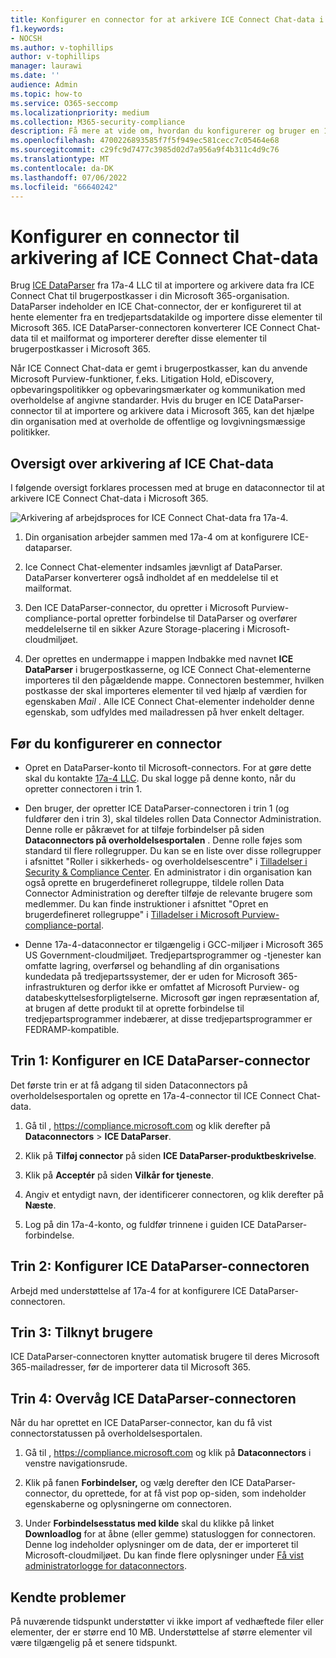 ```yaml
---
title: Konfigurer en connector for at arkivere ICE Connect Chat-data i Microsoft 365
f1.keywords:
- NOCSH
ms.author: v-tophillips
author: v-tophillips
manager: laurawi
ms.date: ''
audience: Admin
ms.topic: how-to
ms.service: O365-seccomp
ms.localizationpriority: medium
ms.collection: M365-security-compliance
description: Få mere at vide om, hvordan du konfigurerer og bruger en 17a-4 ICE Connect Chat DataParser-connector til at importere og arkivere ICE Connect Chat-data i Microsoft 365.
ms.openlocfilehash: 4700226893585f7f5f949ec581cecc7c05464e68
ms.sourcegitcommit: c29fc9d7477c3985d02d7a956a9f4b311c4d9c76
ms.translationtype: MT
ms.contentlocale: da-DK
ms.lasthandoff: 07/06/2022
ms.locfileid: "66640242"
---
```

# <a name="set-up-a-connector-to-archive-ice-connect-chat-data"></a>Konfigurer en connector til arkivering af ICE Connect Chat-data

Brug [ICE DataParser](https://www.17a-4.com/ice-dataparser/) fra 17a-4 LLC til at importere og arkivere data fra ICE Connect Chat til brugerpostkasser i din Microsoft 365-organisation. DataParser indeholder en ICE Chat-connector, der er konfigureret til at hente elementer fra en tredjepartsdatakilde og importere disse elementer til Microsoft 365. ICE DataParser-connectoren konverterer ICE Connect Chat-data til et mailformat og importerer derefter disse elementer til brugerpostkasser i Microsoft 365.

Når ICE Connect Chat-data er gemt i brugerpostkasser, kan du anvende Microsoft Purview-funktioner, f.eks. Litigation Hold, eDiscovery, opbevaringspolitikker og opbevaringsmærkater og kommunikation med overholdelse af angivne standarder. Hvis du bruger en ICE DataParser-connector til at importere og arkivere data i Microsoft 365, kan det hjælpe din organisation med at overholde de offentlige og lovgivningsmæssige politikker.

## <a name="overview-of-archiving-ice-chat-data"></a>Oversigt over arkivering af ICE Chat-data

I følgende oversigt forklares processen med at bruge en dataconnector til at arkivere ICE Connect Chat-data i Microsoft 365.

![Arkivering af arbejdsproces for ICE Connect Chat-data fra 17a-4.](../media/ICEChatDataParserConnectorWorkflow.png)

1. Din organisation arbejder sammen med 17a-4 om at konfigurere ICE-dataparser.

2. Ice Connect Chat-elementer indsamles jævnligt af DataParser. DataParser konverterer også indholdet af en meddelelse til et mailformat.

3. Den ICE DataParser-connector, du opretter i Microsoft Purview-compliance-portal opretter forbindelse til DataParser og overfører meddelelserne til en sikker Azure Storage-placering i Microsoft-cloudmiljøet.

4. Der oprettes en undermappe i mappen Indbakke med navnet **ICE DataParser** i brugerpostkasserne, og ICE Connect Chat-elementerne importeres til den pågældende mappe. Connectoren bestemmer, hvilken postkasse der skal importeres elementer til ved hjælp af værdien for egenskaben *Mail* . Alle ICE Connect Chat-elementer indeholder denne egenskab, som udfyldes med mailadressen på hver enkelt deltager.

## <a name="before-you-set-up-a-connector"></a>Før du konfigurerer en connector

- Opret en DataParser-konto til Microsoft-connectors. For at gøre dette skal du kontakte [17a-4 LLC](https://www.17a-4.com/contact/). Du skal logge på denne konto, når du opretter connectoren i trin 1.

- Den bruger, der opretter ICE DataParser-connectoren i trin 1 (og fuldfører den i trin 3), skal tildeles rollen Data Connector Administration. Denne rolle er påkrævet for at tilføje forbindelser på siden **Dataconnectors på overholdelsesportalen** . Denne rolle føjes som standard til flere rollegrupper. Du kan se en liste over disse rollegrupper i afsnittet "Roller i sikkerheds- og overholdelsescentre" i [Tilladelser i Security & Compliance Center](../security/office-365-security/permissions-in-the-security-and-compliance-center.md#roles-in-the-security--compliance-center). En administrator i din organisation kan også oprette en brugerdefineret rollegruppe, tildele rollen Data Connector Administration og derefter tilføje de relevante brugere som medlemmer. Du kan finde instruktioner i afsnittet "Opret en brugerdefineret rollegruppe" i [Tilladelser i Microsoft Purview-compliance-portal](microsoft-365-compliance-center-permissions.md#create-a-custom-role-group).

- Denne 17a-4-dataconnector er tilgængelig i GCC-miljøer i Microsoft 365 US Government-cloudmiljøet. Tredjepartsprogrammer og -tjenester kan omfatte lagring, overførsel og behandling af din organisations kundedata på tredjepartssystemer, der er uden for Microsoft 365-infrastrukturen og derfor ikke er omfattet af Microsoft Purview- og databeskyttelsesforpligtelserne. Microsoft gør ingen repræsentation af, at brugen af dette produkt til at oprette forbindelse til tredjepartsprogrammer indebærer, at disse tredjepartsprogrammer er FEDRAMP-kompatible.

## <a name="step-1-set-up-an-ice-dataparser-connector"></a>Trin 1: Konfigurer en ICE DataParser-connector

Det første trin er at få adgang til siden Dataconnectors på overholdelsesportalen og oprette en 17a-4-connector til ICE Connect Chat-data.

1. Gå til , <https://compliance.microsoft.com> og klik derefter på **Dataconnectors** > **ICE DataParser**.

2. Klik på **Tilføj connector** på siden **ICE DataParser-produktbeskrivelse**.

3. Klik på **Acceptér** på siden **Vilkår for tjeneste**.

4. Angiv et entydigt navn, der identificerer connectoren, og klik derefter på **Næste**.

5. Log på din 17a-4-konto, og fuldfør trinnene i guiden ICE DataParser-forbindelse.

## <a name="step-2-configure-the-ice-dataparser-connector"></a>Trin 2: Konfigurer ICE DataParser-connectoren

Arbejd med understøttelse af 17a-4 for at konfigurere ICE DataParser-connectoren.

## <a name="step-3-map-users"></a>Trin 3: Tilknyt brugere

ICE DataParser-connectoren knytter automatisk brugere til deres Microsoft 365-mailadresser, før de importerer data til Microsoft 365.

## <a name="step-4-monitor-the-ice-dataparser-connector"></a>Trin 4: Overvåg ICE DataParser-connectoren

Når du har oprettet en ICE DataParser-connector, kan du få vist connectorstatussen på overholdelsesportalen.

1. Gå til , <https://compliance.microsoft.com> og klik på **Dataconnectors** i venstre navigationsrude.

2. Klik på fanen **Forbindelser,** og vælg derefter den ICE DataParser-connector, du oprettede, for at få vist pop op-siden, som indeholder egenskaberne og oplysningerne om connectoren.

3. Under **Forbindelsesstatus med kilde** skal du klikke på linket **Downloadlog** for at åbne (eller gemme) statusloggen for connectoren. Denne log indeholder oplysninger om de data, der er importeret til Microsoft-cloudmiljøet. Du kan finde flere oplysninger under [Få vist administratorlogge for dataconnectors](data-connector-admin-logs.md).

## <a name="known-issues"></a>Kendte problemer

På nuværende tidspunkt understøtter vi ikke import af vedhæftede filer eller elementer, der er større end 10 MB. Understøttelse af større elementer vil være tilgængelig på et senere tidspunkt.
